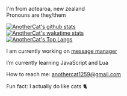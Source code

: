 I'm from aotearoa, new zealand  
Pronouns are they/them

[![AnotherCat's github stats](https://github-readme-stats.vercel.app/api?username=AnotherCat&count_private=true&show_icons=true&theme=dark)](https://github.com/AnotherCat)  
[![AnotherCat's wakatime stats](https://github-readme-stats.vercel.app/api/wakatime?username=AnotherCat&theme=dark)](https://wakatime.com/@AnotherCat)  
[![AnotherCat's Top Langs](https://github-readme-stats.vercel.app/api/top-langs/?username=AnotherCat&theme=dark)](https://github.com/AnotherCat)  

I am currently working on [message manager](https://github.com/message-manager-discord/bot)

I’m currently learning JavaScript and Lua

How to reach me: anothercat1259@gmail.com

Fun fact: I actually do like cats 🐈
<!--
**AnotherCat/AnotherCat** is a ✨ _special_ ✨ repository because its `README.md` (this file) appears on your GitHub profile.

Here are some ideas to get you started:

- 🔭 I’m currently working on ...
- 🌱 
- 👯 I’m looking to collaborate on ...
- 🤔 I’m looking for help with ...
- 💬 Ask me about ...
- 📫 How to reach me: ...
- 😄 Pronouns: ...
- ⚡ Fun fact: ...
-->
